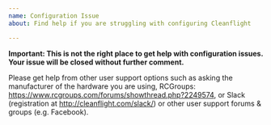 ```yaml
---
name: Configuration Issue
about: Find help if you are struggling with configuring Cleanflight

---
```


**Important: This is not the right place to get help with configuration issues. Your issue will be closed without further comment.**

Please get help from other user support options such as asking the manufacturer of the hardware you are using, RCGroups: https://www.rcgroups.com/forums/showthread.php?2249574, or Slack (registration at http://cleanflight.com/slack/) or other user support forums & groups (e.g. Facebook).
